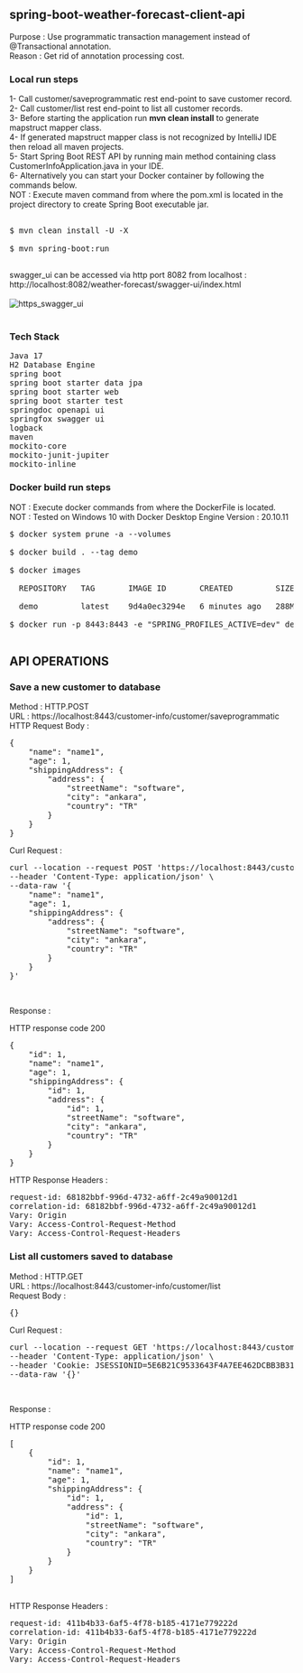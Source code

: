 ## spring-boot-weather-forecast-client-api

Purpose : Use programmatic transaction management instead of @Transactional annotation. <br/>
Reason : Get rid of annotation processing cost. <br/>

### Local run steps <br/>
1- Call customer/saveprogrammatic rest end-point to save customer record. </br>
2- Call customer/list rest end-point to list all customer records. </br>
3- Before starting the application run <b>mvn clean install</b> to generate mapstruct mapper class. </br>
4- If generated mapstruct mapper class is not recognized by IntelliJ IDE then reload all maven projects. </br>
5- Start Spring Boot REST API by running main method containing class CustomerInfoApplication.java in your IDE. <br/>
6- Alternatively you can start your Docker container by following the commands below. <br/>
NOT : Execute maven command from where the pom.xml is located in the project directory to create Spring Boot executable jar. <br/>
<pre> 
$ mvn clean install -U -X <br/>
$ mvn spring-boot:run <br/>
</pre>

swagger_ui can be accessed via http port 8082 from localhost : <br/>
http://localhost:8082/weather-forecast/swagger-ui/index.html <br/><br/>
![https_swagger_ui](doc/https_swagger_ui.png) <br/><br/>


### Tech Stack
<pre>
Java 17
H2 Database Engine
spring boot
spring boot starter data jpa
spring boot starter web
spring boot starter test
springdoc openapi ui
springfox swagger ui
logback
maven
mockito-core
mockito-junit-jupiter
mockito-inline
</pre>
### Docker build run steps
NOT : Execute docker commands from where the DockerFile is located. <br/>
NOT : Tested on Windows 10 with Docker Desktop Engine Version : 20.10.11 <br/>
<pre>
$ docker system prune -a --volumes <br/>
$ docker build . --tag demo  <br/>
$ docker images <br/>
  REPOSITORY   TAG       IMAGE ID       CREATED         SIZE <br/>
  demo         latest    9d4a0ec3294e   6 minutes ago   288MB <br/>
$ docker run -p 8443:8443 -e "SPRING_PROFILES_ACTIVE=dev" demo:latest <br/>
</pre>

## API OPERATIONS
### Save a new customer to database

Method : HTTP.POST <br/>
URL : https://localhost:8443/customer-info/customer/saveprogrammatic <br/>
HTTP Request Body : <br/>
<pre>
{
    "name": "name1",
    "age": 1,
    "shippingAddress": {
        "address": {
            "streetName": "software",
            "city": "ankara",
            "country": "TR"
        }
    }
}
</pre>

Curl Request : <br/>
<pre>
curl --location --request POST 'https://localhost:8443/customer-info/customer/saveprogrammatic' \
--header 'Content-Type: application/json' \
--data-raw '{
    "name": "name1",
    "age": 1,
    "shippingAddress": {
        "address": {
            "streetName": "software",
            "city": "ankara",
            "country": "TR"
        }
    }
}'
</pre><br/>

Response :

HTTP response code 200 <br/>
<pre>
{
    "id": 1,
    "name": "name1",
    "age": 1,
    "shippingAddress": {
        "id": 1,
        "address": {
            "id": 1,
            "streetName": "software",
            "city": "ankara",
            "country": "TR"
        }
    }
}
</pre>

HTTP Response Headers : </br>
<pre>
request-id: 68182bbf-996d-4732-a6ff-2c49a90012d1
correlation-id: 68182bbf-996d-4732-a6ff-2c49a90012d1
Vary: Origin
Vary: Access-Control-Request-Method
Vary: Access-Control-Request-Headers
</pre>

### List all customers saved to database

Method : HTTP.GET <br/>
URL : https://localhost:8443/customer-info/customer/list <br/>
Request Body : <br/>
<pre>
{}
</pre>
Curl Request : <br/>
<pre>
curl --location --request GET 'https://localhost:8443/customer-info/customer/list' \
--header 'Content-Type: application/json' \
--header 'Cookie: JSESSIONID=5E6B21C9533643F4A7EE462DCBB3B312' \
--data-raw '{}'
</pre>
<br/>

Response :

HTTP response code 200 <br/>
<pre>
[
    {
        "id": 1,
        "name": "name1",
        "age": 1,
        "shippingAddress": {
            "id": 1,
            "address": {
                "id": 1,
                "streetName": "software",
                "city": "ankara",
                "country": "TR"
            }
        }
    }
]
</pre>
<br/>
HTTP Response Headers : </br>
<pre>
request-id: 411b4b33-6af5-4f78-b185-4171e779222d
correlation-id: 411b4b33-6af5-4f78-b185-4171e779222d
Vary: Origin
Vary: Access-Control-Request-Method
Vary: Access-Control-Request-Headers
</pre>